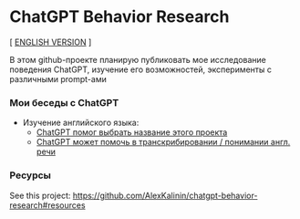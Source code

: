 # ChatGPT Behavior Research

[ [ENGLISH VERSION](https://github.com/AlexKalinin/chatgpt-behavior-research) ]

В этом github-проекте планирую публиковать мое исследование поведения ChatGPT, изучение его возможностей, эксперименты с различными prompt-ами



### Мои беседы с ChatGPT

* Изучение английского языка:
  * [ChatGPT помог выбрать название этого проекта](https://github.com/AlexKalinin/chatgpt-behavior-research-ru/issues/1)
  * [ChatGPT может помочь в транскрибировании / понимании англ. речи](https://github.com/AlexKalinin/chatgpt-behavior-research-ru/issues/2)


### Ресурсы

See this project: https://github.com/AlexKalinin/chatgpt-behavior-research#resources
